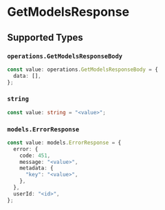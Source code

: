 # GetModelsResponse


## Supported Types

### `operations.GetModelsResponseBody`

```typescript
const value: operations.GetModelsResponseBody = {
  data: [],
};
```

### `string`

```typescript
const value: string = "<value>";
```

### `models.ErrorResponse`

```typescript
const value: models.ErrorResponse = {
  error: {
    code: 451,
    message: "<value>",
    metadata: {
      "key": "<value>",
    },
  },
  userId: "<id>",
};
```

